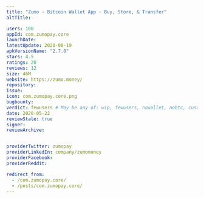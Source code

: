 ```yaml
---
title: "Zumo - Bitcoin Wallet App - Buy, Store, & Transfer"
altTitle: 

users: 100
appId: com.zumopay.core
launchDate: 
latestUpdate: 2020-08-19
apkVersionName: "2.7.0"
stars: 4.5
ratings: 20
reviews: 12
size: 46M
website: https://zumo.money/
repository: 
issue: 
icon: com.zumopay.core.png
bugbounty: 
verdict: fewusers # May be any of: wip, fewusers, nowallet, nobtc, custodial, nosource, nonverifiable, reproducible, bounty, defunct
date: 2020-05-22
reviewStale: true
signer: 
reviewArchive:


providerTwitter: zumopay
providerLinkedIn: company/zumomoney
providerFacebook: 
providerReddit: 

redirect_from:
  - /com.zumopay.core/
  - /posts/com.zumopay.core/
---
```




